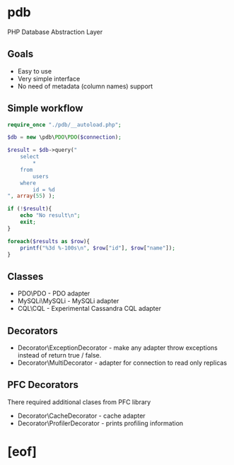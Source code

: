 # pdb

PHP Database Abstraction Layer


## Goals

- Easy to use
- Very simple interface
- No need of metadata (column names) support


## Simple workflow

~~~php
require_once "./pdb/__autoload.php";

$db = new \pdb\PDO\PDO($connection);

$result = $db->query("
	select
		*
	from
		users
	where
		id = %d
", array(55) );

if (!$result){
	echo "No result\n";
	exit;
}

foreach($results as $row){
	printf("%3d %-100s\n", $row["id"], $row["name"]);
}
~~~

## Classes

- PDO\PDO - PDO adapter
- MySQLi\MySQLi - MySQLi adapter
- CQL\CQL - Experimental Cassandra CQL adapter

## Decorators

- Decorator\ExceptionDecorator - make any adapter throw exceptions instead of return true / false.
- Decorator\MultiDecorator - adapter for connection to read only replicas

## PFC Decorators

There required additional clases from PFC library

- Decorator\CacheDecorator - cache adapter
- Decorator\ProfilerDecorator - prints profiling information

# [eof]

